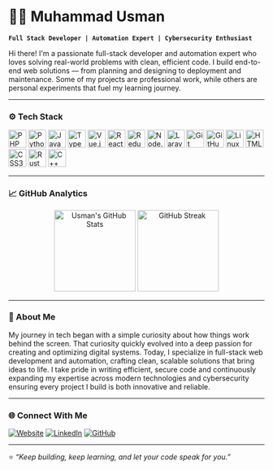 # 👨‍💻 Muhammad Usman

**`Full Stack Developer | Automation Expert | Cybersecurity Enthusiast`**

Hi there! I'm a passionate full-stack developer and automation expert who loves solving real-world problems with clean, efficient code. I build end-to-end web solutions — from planning and designing to deployment and maintenance. Some of my projects are professional work, while others are personal experiments that fuel my learning journey.

---

### ⚙️ Tech Stack

<p align="left">
  <img src="https://cdn.jsdelivr.net/gh/devicons/devicon/icons/php/php-original.svg" width="35" height="35" alt="PHP" />
  <img src="https://cdn.jsdelivr.net/gh/devicons/devicon/icons/python/python-original.svg" width="35" height="35" alt="Python" />
  <img src="https://cdn.jsdelivr.net/gh/devicons/devicon/icons/javascript/javascript-original.svg" width="35" height="35" alt="JavaScript" />
  <img src="https://cdn.jsdelivr.net/gh/devicons/devicon/icons/typescript/typescript-plain.svg" width="35" height="35" alt="TypeScript" />
  <img src="https://cdn.jsdelivr.net/gh/devicons/devicon/icons/vuejs/vuejs-original.svg" width="35" height="35" alt="Vue.js" />
  <img src="https://cdn.jsdelivr.net/gh/devicons/devicon/icons/react/react-original.svg" width="35" height="35" alt="React" />
  <img src="https://cdn.jsdelivr.net/gh/devicons/devicon/icons/redux/redux-original.svg" width="35" height="35" alt="Redux" />
  <img src="https://cdn.jsdelivr.net/gh/devicons/devicon/icons/nodejs/nodejs-original.svg" width="35" height="35" alt="Node.js" />
  <img src="https://cdn.jsdelivr.net/gh/devicons/devicon/icons/laravel/laravel-original.svg" width="35" height="35" alt="Laravel" />
  <img src="https://cdn.jsdelivr.net/gh/devicons/devicon/icons/git/git-original.svg" width="35" height="35" alt="Git" />
  <img src="https://cdn.jsdelivr.net/gh/devicons/devicon/icons/github/github-original.svg" width="35" height="35" alt="GitHub" />
  <img src="https://cdn.jsdelivr.net/gh/devicons/devicon/icons/linux/linux-original.svg" width="35" height="35" alt="Linux" />
  <img src="https://cdn.jsdelivr.net/gh/devicons/devicon/icons/html5/html5-plain.svg" width="35" height="35" alt="HTML5" />
  <img src="https://cdn.jsdelivr.net/gh/devicons/devicon/icons/css3/css3-plain.svg" width="35" height="35" alt="CSS3" />
  <img src="https://cdn.jsdelivr.net/gh/devicons/devicon/icons/rust/rust-original.svg" width="35" height="35" alt="Rust" />
  <img src="https://cdn.jsdelivr.net/gh/devicons/devicon/icons/cplusplus/cplusplus-line.svg" width="35" height="35" alt="C++" />
</p>

---

### 📈 GitHub Analytics

<p align="center">
  <img src="https://github-readme-stats.vercel.app/api?username=usmankhan7327&show_icons=true&theme=tokyonight&hide_border=true" alt="Usman's GitHub Stats" height="160" />
  <img src="https://github-readme-streak-stats.herokuapp.com/?user=usmankhan7327&theme=tokyonight&hide_border=true" alt="GitHub Streak" height="160" />
</p>

---

### 🧠 About Me

My journey in tech began with a simple curiosity about how things work behind the screen. That curiosity quickly evolved into a deep passion for creating and optimizing digital systems. Today, I specialize in full-stack web development and automation, crafting clean, scalable solutions that bring ideas to life. I take pride in writing efficient, secure code and continuously expanding my expertise across modern technologies and cybersecurity ensuring every project I build is both innovative and reliable.

---

### 🌐 Connect With Me

[![Website](https://img.shields.io/badge/Website-Visit-0A66C2?style=flat&logo=google-chrome&logoColor=white)](https://usamnkhan7327.com)
[![LinkedIn](https://img.shields.io/badge/LinkedIn-Connect-0A66C2?style=flat&logo=linkedin&logoColor=white)](https://www.linkedin.com/in/usmankhan7327/)
[![GitHub](https://img.shields.io/badge/GitHub-Follow-171515?style=flat&logo=github&logoColor=white)](https://github.com/usmankhan7327)

---
⭐️ *“Keep building, keep learning, and let your code speak for you.”*
